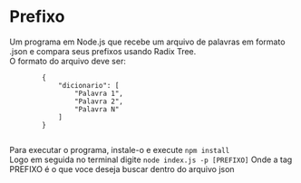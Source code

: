 <h1>Prefixo</h1>
<p>
    Um programa em Node.js que recebe um arquivo de palavras em formato .json e compara seus prefixos usando Radix Tree.<br>
    O formato do arquivo deve ser:<br>
    <code>
        {
            "dicionario": [
                "Palavra 1",
                "Palavra 2",
                "Palavra N"
            ]
        }
    </code>
</p>
<p>
    Para executar o programa, instale-o e execute <code>npm install</code><br>
    Logo em seguida no terminal digite
    <code>node index.js -p [PREFIXO]</code>
    Onde a tag PREFIXO é o que voce deseja buscar dentro do arquivo json
</p>
